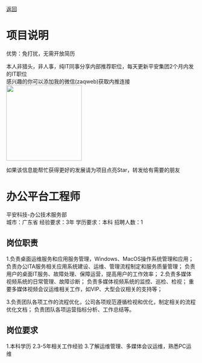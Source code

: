 [返回](../)

# 项目说明

优势：免打扰，无需开放简历

本人非猎头，非人事，纯IT同事分享内部推荐职位，每天更新平安集团2个月内发的IT职位  
感兴趣的你可以添加我的微信(zaqweb)获取内推连接  
<img src="https://github.com/zaqweb/PA-IT-JOBS/blob/master/WechatICode.jpeg"  height="200" width="200">

如果该信息能帮忙获得更好的发展请为项目点亮Star，转发给有需要的朋友

# 办公平台工程师
平安科技-办公技术服务部  
城市：广东省 经验要求：3年 学历要求：本科  招聘人数：1

## 岗位职责
1.负责桌面运维服务和应用服务管理，Windows、MacOS操作系统管理和应用；
负责办公ITA服务相关应用系统建设、运维、管理流程制定和服务质量管理；
负责用户的桌面IT服务、故障处理、保障运营，提高用户的工作效率；2.负责多媒体视频系统的日常管理、故障诊断；
负责多媒体视频系统的监控、巡检、检视；
重要多媒体视频会议运维相关工作，如VIP、大型会议相关的支持等；
3.负责团队各项工作的流程优化，公司各项规范遵循检视和优化，制定相关的流程优化文档；
负责团队各项运营指标分析、工作总结等。

## 岗位要求
1.本科学历2.3-5年相关工作经验3.了解运维管理、多媒体会议运维，熟悉PC运维




